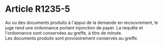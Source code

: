 # Article R1235-5

Au vu des documents produits à l'appui de la demande en recouvrement, le juge rend une ordonnance portant injonction de payer. La requête et l'ordonnance sont conservées au greffe, à titre de minute.   
Les documents produits sont provisoirement conservés au greffe.